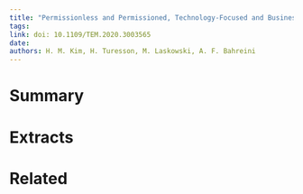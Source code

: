 ```yaml
---
title: "Permissionless and Permissioned, Technology-Focused and Business Needs-Driven — Understanding the Hybrid Opportunity in Blockchain Through a Case Study of Insolar"
tags: 
link: doi: 10.1109/TEM.2020.3003565
date:
authors: H. M. Kim, H. Turesson, M. Laskowski, A. F. Bahreini
---
```


# Summary

# Extracts

# Related
